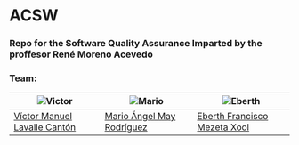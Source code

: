 # ACSW
### Repo for the Software Quality Assurance  Imparted by the proffesor René Moreno Acevedo
### Team:

| ![Victor](https://i.ibb.co/hXWxtJW/Me.png)| ![Mario](https://i.ibb.co/Q8jk2pv/Mario.png)| ![Eberth](https://i.ibb.co/Xkv3fMR/Eberth.png)|
| ----- | ---- | ----- |
| <a href="https://github.com/VictorLavalle"> Víctor Manuel Lavalle Cantón</a> | <a href="https://github.com/MarioMay"> Mario Ángel May Rodríguez </a> | <a href="https://github.com/EberthMezeta"> Eberth Francisco Mezeta Xool </a> |
